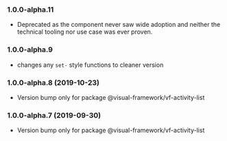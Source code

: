 ### 1.0.0-alpha.11

* Deprecated as the component never saw wide adoption and neither the technical tooling nor use case was ever proven.

### 1.0.0-alpha.9

* changes any `set-` style functions to cleaner version

### 1.0.0-alpha.8 (2019-10-23)

* Version bump only for package @visual-framework/vf-activity-list

### 1.0.0-alpha.7 (2019-09-30)

* Version bump only for package @visual-framework/vf-activity-list
